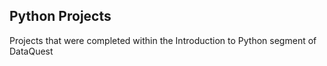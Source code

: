 ## Python Projects

Projects that were completed within the Introduction to Python segment of DataQuest
